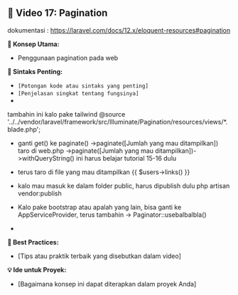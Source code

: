 ## 🎥 Video 17: Pagination

dokumentasi : https://laravel.com/docs/12.x/eloquent-resources#pagination

**🧠 Konsep Utama:**

- Penggunaan pagination pada web

**📌 Sintaks Penting:**

- `[Potongan kode atau sintaks yang penting]`
- `[Penjelasan singkat tentang fungsinya]`
-

tambahin ini kalo pake tailwind
@source '../../vendor/laravel/framework/src/Illuminate/Pagination/resources/views/\*.blade.php';

- ganti get() ke paginate()
  ->paginate([Jumlah yang mau ditampilkan]) taro di web.php
  ->paginate([Jumlah yang mau ditampilkan])->withQueryString() ini harus belajar tutorial 15-16 dulu

- terus taro di file yang mau ditampilkan
  {{ $users->links() }}

- kalo mau masuk ke dalam folder public, harus dipublish dulu
  php artisan vendor:publish

- Kalo pake bootstrap atau apalah yang lain, bisa ganti ke AppServiceProvider, terus tambahin ->
  Paginator::usebalbalbla()

-

**📘 Best Practices:**

- [Tips atau praktik terbaik yang disebutkan dalam video]

**💡 Ide untuk Proyek:**

- [Bagaimana konsep ini dapat diterapkan dalam proyek Anda]
